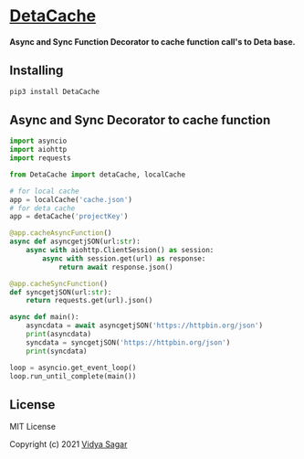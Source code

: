 # [DetaCache](https://github.com/vidyasagar1432/DetaCache)

#### Async and Sync Function Decorator to cache function call's to Deta base.

## Installing

```bash
pip3 install DetaCache
```

## Async and Sync Decorator to cache function
```python
import asyncio
import aiohttp
import requests

from DetaCache import detaCache, localCache

# for local cache
app = localCache('cache.json')
# for deta cache
app = detaCache('projectKey')

@app.cacheAsyncFunction()
async def asyncgetjSON(url:str):
    async with aiohttp.ClientSession() as session:
        async with session.get(url) as response:
            return await response.json()

@app.cacheSyncFunction()
def syncgetjSON(url:str):
    return requests.get(url).json()

async def main():
    asyncdata = await asyncgetjSON('https://httpbin.org/json')
    print(asyncdata)
    syncdata = syncgetjSON('https://httpbin.org/json')
    print(syncdata)

loop = asyncio.get_event_loop()
loop.run_until_complete(main())
```

## License

MIT License

Copyright (c) 2021 [Vidya Sagar](https://github.com/vidyasagar1432)